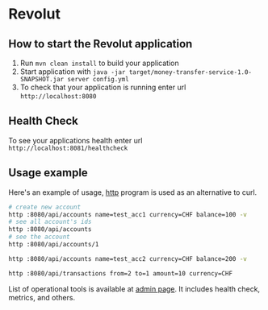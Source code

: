 # Revolut

How to start the Revolut application
---

1. Run `mvn clean install` to build your application
1. Start application with `java -jar target/money-transfer-service-1.0-SNAPSHOT.jar server config.yml`
1. To check that your application is running enter url `http://localhost:8080`

Health Check
---

To see your applications health enter url `http://localhost:8081/healthcheck`

Usage example
---

Here's an example of usage, [http](https://httpie.org/) program is used as an alternative to curl. 

```bash
# create new account
http :8080/api/accounts name=test_acc1 currency=CHF balance=100 -v
# see all account's ids
http :8080/api/accounts
# see the account
http :8080/api/accounts/1

http :8080/api/accounts name=test_acc2 currency=CHF balance=200 -v

http :8080/api/transactions from=2 to=1 amount=10 currency=CHF

```

List of operational tools is available at [admin page](http://localhost:8081/).
It includes health check, metrics, and others. 

